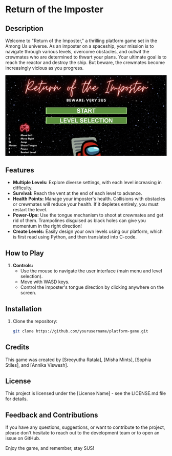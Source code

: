 # Return of the Imposter

## Description
Welcome to "Return of the Imposter," a thrilling platform game set in the Among Us universe. As an imposter on a spaceship, your mission is to navigate through various levels, overcome obstacles, and outwit the crewmates who are determined to thwart your plans. Your ultimate goal is to reach the reactor and destroy the ship. But beware, the crewmates become increasingly vicious as you progress.

![Game Title Screen](game_screenshots/game_title_screen.png)

## Features
- **Multiple Levels:** Explore diverse settings, with each level increasing in difficulty.
- **Survival:** Reach the vent at the end of each level to advance.
- **Health Points:** Manage your imposter's health. Collisions with obstacles or crewmates will reduce your health. If it depletes entirely, you must restart the level.
- **Power-Ups:** Use the tongue mechanism to shoot at crewmates and get rid of them. Trampolines disguised as black holes can give you momentum in the right direction!
- **Create Levels:** Easily design your own levels using our platform, which is first read using Python, and then translated into C-code.

## How to Play

1. **Controls:**
   - Use the mouse to navigate the user interface (main menu and level selection).
   - Move with WASD keys.
   - Control the imposter's tongue direction by clicking anywhere on the screen.

## Installation

1. Clone the repository:

   ```bash
   git clone https://github.com/yourusername/platform-game.git

## Credits
This game was created by [Sreeyutha Ratala], [Misha Mints], [Sophia Stiles], and [Annika Viswesh].

## License
This project is licensed under the [License Name] - see the LICENSE.md file for details.

## Feedback and Contributions
If you have any questions, suggestions, or want to contribute to the project, please don't hesitate to reach out to the development team or to open an issue on GitHub.

Enjoy the game, and remember, stay SUS!
